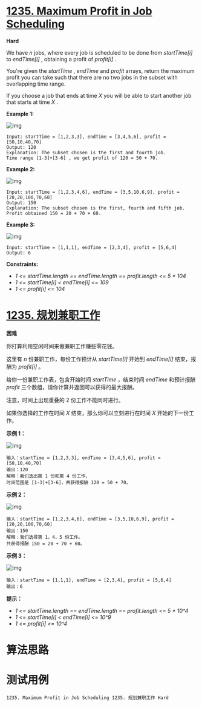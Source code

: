 # [1235. Maximum Profit in Job Scheduling][enTitle]

**Hard**

We have  *n*  jobs, where every job is scheduled to be done from  *startTime[i]*  to  *endTime[i]* , obtaining a profit of  *profit[i]* .

You're given the  *startTime* ,  *endTime*  and  *profit*  arrays, return the maximum profit you can take such that there are no two jobs in the subset with overlapping time range.

If you choose a job that ends at time  *X*  you will be able to start another job that starts at time  *X* .



**Example 1:** 

![img](https://assets.leetcode.com/uploads/2019/10/10/sample1_1584.png)

```
Input: startTime = [1,2,3,3], endTime = [3,4,5,6], profit = [50,10,40,70]
Output: 120
Explanation: The subset chosen is the first and fourth job. 
Time range [1-3]+[3-6] , we get profit of 120 = 50 + 70.

```

**Example 2:** 

![img](https://assets.leetcode.com/uploads/2019/10/10/sample22_1584.png)

```
Input: startTime = [1,2,3,4,6], endTime = [3,5,10,6,9], profit = [20,20,100,70,60]
Output: 150
Explanation: The subset chosen is the first, fourth and fifth job. 
Profit obtained 150 = 20 + 70 + 60.

```

**Example 3:** 

![img](https://assets.leetcode.com/uploads/2019/10/10/sample3_1584.png)

```
Input: startTime = [1,1,1], endTime = [2,3,4], profit = [5,6,4]
Output: 6

```



**Constraints:** 

-  *1 <= startTime.length == endTime.length == profit.length <= 5 * 104*  
-  *1 <= startTime[i] < endTime[i] <= 109*  
-  *1 <= profit[i] <= 104* 


# [1235. 规划兼职工作][cnTitle]

**困难**

你打算利用空闲时间来做兼职工作赚些零花钱。

这里有  *n*  份兼职工作，每份工作预计从  *startTime[i]*  开始到  *endTime[i]*  结束，报酬为  *profit[i]* 。

给你一份兼职工作表，包含开始时间  *startTime* ，结束时间  *endTime*  和预计报酬  *profit*  三个数组，请你计算并返回可以获得的最大报酬。

注意，时间上出现重叠的 2 份工作不能同时进行。

如果你选择的工作在时间  *X*  结束，那么你可以立刻进行在时间  *X*  开始的下一份工作。



**示例 1：** 

![img](https://assets.leetcode-cn.com/aliyun-lc-upload/uploads/2019/10/19/sample1_1584.png)

```
输入：startTime = [1,2,3,3], endTime = [3,4,5,6], profit = [50,10,40,70]
输出：120
解释：我们选出第 1 份和第 4 份工作， 
时间范围是 [1-3]+[3-6]，共获得报酬 120 = 50 + 70。

```

**示例 2：** 

![img](https://assets.leetcode-cn.com/aliyun-lc-upload/uploads/2019/10/19/sample22_1584.png)

```
输入：startTime = [1,2,3,4,6], endTime = [3,5,10,6,9], profit = [20,20,100,70,60]
输出：150
解释：我们选择第 1，4，5 份工作。 
共获得报酬 150 = 20 + 70 + 60。

```

**示例 3：** 

![img](https://assets.leetcode-cn.com/aliyun-lc-upload/uploads/2019/10/19/sample3_1584.png)

```
输入：startTime = [1,1,1], endTime = [2,3,4], profit = [5,6,4]
输出：6

```



**提示：** 

-  *1 <= startTime.length == endTime.length == profit.length <= 5 * 10^4*  
-  *1 <= startTime[i] < endTime[i] <= 10^9*  
-  *1 <= profit[i] <= 10^4* 




# 算法思路

# 测试用例
```
1235. Maximum Profit in Job Scheduling 1235. 规划兼职工作 Hard
```

[enTitle]: https://leetcode.com/problems/maximum-profit-in-job-scheduling/
[cnTitle]: https://leetcode-cn.com/problems/maximum-profit-in-job-scheduling/
